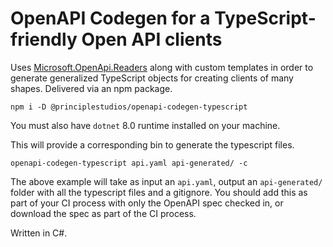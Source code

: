 # OpenAPI Codegen for a TypeScript-friendly Open API clients

Uses [Microsoft.OpenApi.Readers][1] along with custom templates in order to
generate generalized TypeScript objects for creating clients of many shapes.
Delivered via an npm package.

    npm i -D @principlestudios/openapi-codegen-typescript

You must also have `dotnet` 8.0 runtime installed on your machine.

This will provide a corresponding bin to generate the typescript files.

    openapi-codegen-typescript api.yaml api-generated/ -c

The above example will take as input an `api.yaml`, output an `api-generated/`
folder with all the typescript files and a gitignore. You should add this as
part of your CI process with only the OpenAPI spec checked in, or download the
spec as part of the CI process.

Written in C#.

[1]: https://www.nuget.org/packages/Microsoft.OpenApi.Readers

